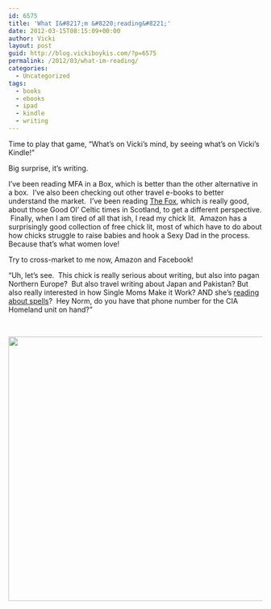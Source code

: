 ```yaml
---
id: 6575
title: 'What I&#8217;m &#8220;reading&#8221;'
date: 2012-03-15T08:15:09+00:00
author: Vicki
layout: post
guid: http://blog.vickiboykis.com/?p=6575
permalink: /2012/03/what-im-reading/
categories:
  - Uncategorized
tags:
  - books
  - ebooks
  - ipad
  - kindle
  - writing
---
```

Time to play that game, &#8220;What&#8217;s on Vicki&#8217;s mind, by seeing what&#8217;s on Vicki&#8217;s Kindle!&#8221;

Big surprise, it&#8217;s writing.

I&#8217;ve been reading MFA in a Box, which is better than the other alternative in a box.  I&#8217;ve also been checking out other travel e-books to better understand the market.  I&#8217;ve been reading <a href="http://www.amazon.com/The-Fox-ebook/dp/B001OC5KS0" target="_blank">The Fox</a>, which is really good, about those Good Ol&#8217; Celtic times in Scotland, to get a different perspective.  Finally, when I am tired of all that ish, I read my chick lit.  Amazon has a surprisingly good collection of free chick lit, most of which have to do about how chicks struggle to raise babies and hook a Sexy Dad in the process.   Because that&#8217;s what women love!

Try to cross-market to me now, Amazon and Facebook!

&#8220;Uh, let&#8217;s see.  This chick is really serious about writing, but also into pagan Northern Europe?  But also travel writing about Japan and Pakistan? But also really interested in how Single Moms Make it Work? AND she&#8217;s <a href="http://blog.vickiboykis.com/2011/08/book-review-the-magicians-by-lev-grossman/" target="_blank">reading about spells</a>?  Hey Norm, do you have that phone number for the CIA Homeland unit on hand?&#8221;

&nbsp;

<p style="text-align: center;">
  <a href="http://blog.vickiboykis.com/wp-content/uploads/2012/03/photo.jpg"><img class="aligncenter  wp-image-6576" title="photo" src="http://blog.vickiboykis.com/wp-content/uploads/2012/03/photo.jpg" alt="" width="538" height="524" /></a>
</p>